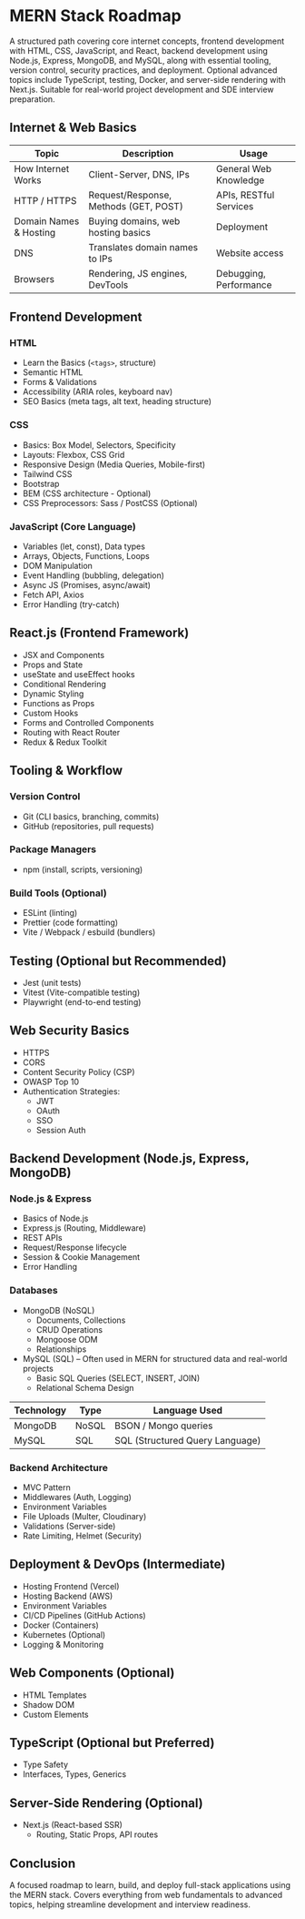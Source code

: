 # MERN Stack Roadmap

A structured path covering core internet concepts, frontend development with HTML, CSS, JavaScript, and React, backend development using Node.js, Express, MongoDB, and MySQL, along with essential tooling, version control, security practices, and deployment. Optional advanced topics include TypeScript, testing, Docker, and server-side rendering with Next.js. Suitable for real-world project development and SDE interview preparation.

## Internet & Web Basics

| Topic                  | Description                           | Usage                  |
|------------------------|---------------------------------------|------------------------|
| How Internet Works     | Client-Server, DNS, IPs               | General Web Knowledge  |
| HTTP / HTTPS           | Request/Response, Methods (GET, POST) | APIs, RESTful Services |
| Domain Names & Hosting | Buying domains, web hosting basics    | Deployment             |
| DNS                    | Translates domain names to IPs        | Website access         |
| Browsers               | Rendering, JS engines, DevTools       | Debugging, Performance |


## Frontend Development

### HTML
- Learn the Basics (`<tags>`, structure)
- Semantic HTML
- Forms & Validations
- Accessibility (ARIA roles, keyboard nav)
- SEO Basics (meta tags, alt text, heading structure)


### CSS
- Basics: Box Model, Selectors, Specificity
- Layouts: Flexbox, CSS Grid
- Responsive Design (Media Queries, Mobile-first)
- Tailwind CSS
- Bootstrap
- BEM (CSS architecture - Optional)
- CSS Preprocessors: Sass / PostCSS (Optional)


### JavaScript (Core Language)
- Variables (let, const), Data types
- Arrays, Objects, Functions, Loops
- DOM Manipulation
- Event Handling (bubbling, delegation)
- Async JS (Promises, async/await)
- Fetch API, Axios
- Error Handling (try-catch)


## React.js (Frontend Framework)

- JSX and Components
- Props and State
- useState and useEffect hooks
- Conditional Rendering
- Dynamic Styling
- Functions as Props
- Custom Hooks
- Forms and Controlled Components
- Routing with React Router
- Redux & Redux Toolkit


## Tooling & Workflow

### Version Control
- Git (CLI basics, branching, commits)
- GitHub (repositories, pull requests)

### Package Managers
- npm (install, scripts, versioning)

### Build Tools (Optional)
- ESLint (linting)
- Prettier (code formatting)
- Vite / Webpack / esbuild (bundlers)


## Testing (Optional but Recommended)
- Jest (unit tests)
- Vitest (Vite-compatible testing)
- Playwright (end-to-end testing)


## Web Security Basics
- HTTPS
- CORS
- Content Security Policy (CSP)
- OWASP Top 10
- Authentication Strategies:
  - JWT
  - OAuth
  - SSO
  - Session Auth


## Backend Development (Node.js, Express, MongoDB)

### Node.js & Express
- Basics of Node.js
- Express.js (Routing, Middleware)
- REST APIs
- Request/Response lifecycle
- Session & Cookie Management
- Error Handling


### Databases
- MongoDB (NoSQL)
  - Documents, Collections
  - CRUD Operations
  - Mongoose ODM
  - Relationships
- MySQL (SQL) – Often used in MERN for structured data and real-world projects
  - Basic SQL Queries (SELECT, INSERT, JOIN)
  - Relational Schema Design

| Technology | Type  | Language Used                   |
| ---------- | ----- | ------------------------------- |
| MongoDB    | NoSQL | BSON / Mongo queries            |
| MySQL      | SQL   | SQL (Structured Query Language) |


### Backend Architecture
- MVC Pattern
- Middlewares (Auth, Logging)
- Environment Variables
- File Uploads (Multer, Cloudinary)
- Validations (Server-side)
- Rate Limiting, Helmet (Security)


## Deployment & DevOps (Intermediate)

- Hosting Frontend (Vercel)
- Hosting Backend (AWS)
- Environment Variables
- CI/CD Pipelines (GitHub Actions)
- Docker (Containers)
- Kubernetes (Optional)
- Logging & Monitoring


## Web Components (Optional)
- HTML Templates
- Shadow DOM
- Custom Elements


## TypeScript (Optional but Preferred)
- Type Safety
- Interfaces, Types, Generics


## Server-Side Rendering (Optional)
- Next.js (React-based SSR)
  - Routing, Static Props, API routes

## Conclusion
A focused roadmap to learn, build, and deploy full-stack applications using the MERN stack. Covers everything from web fundamentals to advanced topics, helping streamline development and interview readiness.
